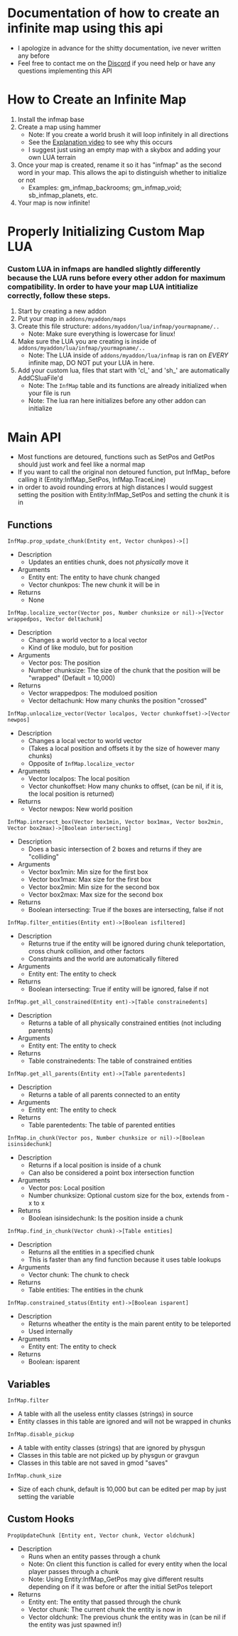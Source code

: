 # Documentation of how to create an infinite map using this api
* I apologize in advance for the shitty documentation, ive never written any before
* Feel free to contact me on the [Discord](https://discord.gg/cmQvg2AHgP) if you need help or have any questions implementing this API



# How to Create an Infinite Map
1. Install the infmap base
2. Create a map using hammer
	- Note: If you create a world brush it will loop infinitely in all directions
	- See the [Explanation video](https://youtu.be/NPsxeRELlNY) to see why this occurs
	- I suggest just using an empty map with a skybox and adding your own LUA terrain
3. Once your map is created, rename it so it has "infmap" as the second word in your map. This allows the api to distinguish whether to initialize or not
	- Examples: gm_infmap_backrooms; gm_infmap_void; sb_infmap_planets, etc.
4. Your map is now infinite!



# Properly Initializing Custom Map LUA
### Custom LUA in infmaps are handled slightly differently because the LUA runs before every other addon for maximum compatibility. In order to have your map LUA intitialize correctly, follow these steps.
1. Start by creating a new addon
2. Put your map in `addons/myaddon/maps`
3. Create this file structure: `addons/myaddon/lua/infmap/yourmapname/..`
	- Note: Make sure everything is lowercase for linux!
4. Make sure the LUA you are creating is inside of `addons/myaddon/lua/infmap/yourmapname/..` 
	- Note: The LUA inside of `addons/myaddon/lua/infmap` is ran on *EVERY* infinite map, DO NOT put your LUA in here.
5. Add your custom lua, files that start with 'cl_' and 'sh_' are automatically AddCSluaFile'd
	- Note: The `InfMap` table and its functions are already initialized when your file is run
	- Note: The lua ran here initializes before any other addon can initialize



# Main API
* Most functions are detoured, functions such as SetPos and GetPos should just work and feel like a normal map
* If you want to call the original non detoured function, put InfMap_ before calling it (Entity:InfMap_SetPos, InfMap.TraceLine)
* in order to avoid rounding errors at high distances I would suggest setting the position with Entity:InfMap_SetPos and setting the chunk it is in


## Functions
`InfMap.prop_update_chunk(Entity ent, Vector chunkpos)->[]`
* Description
	- Updates an entities chunk, does not *physically* move it
* Arguments
	- Entity ent: The entity to have chunk changed
	- Vector chunkpos: The new chunk it will be in
* Returns
	- None


`InfMap.localize_vector(Vector pos, Number chunksize or nil)->[Vector wrappedpos, Vector deltachunk]`
* Description
	- Changes a world vector to a local vector
	- Kind of like modulo, but for position
* Arguments
	- Vector pos: The position
	- Number chunksize: The size of the chunk that the position will be "wrapped" (Default = 10,000)
* Returns
	- Vector wrappedpos: The moduloed position
	- Vector deltachunk: How many chunks the position "crossed"


`InfMap.unlocalize_vector(Vector localpos, Vector chunkoffset)->[Vector newpos]`
* Description
	- Changes a local vector to world vector
	- (Takes a local position and offsets it by the size of however many chunks)
	- Opposite of `InfMap.localize_vector`
* Arguments
	- Vector localpos: The local position
	- Vector chunkoffset: How many chunks to offset, (can be nil, if it is, the local position is returned)
* Returns
	- Vector newpos: New world position


`InfMap.intersect_box(Vector box1min, Vector box1max, Vector box2min, Vector box2max)->[Boolean intersecting]`
* Description
	- Does a basic intersection of 2 boxes and returns if they are "colliding"
* Arguments
	- Vector box1min: Min size for the first box
	- Vector box1max: Max size for the first box
	- Vector box2min: Min size for the second box
	- Vector box2max: Max size for the second box
* Returns
	- Boolean intersecting: True if the boxes are intersecting, false if not


`InfMap.filter_entities(Entity ent)->[Boolean isfiltered]`
* Description
	- Returns true if the entity will be ignored during chunk teleportation, cross chunk collision, and other factors
	- Constraints and the world are automatically filtered
* Arguments
	- Entity ent: The entity to check
* Returns
	- Boolean intersecting: True if entity will be ignored, false if not


`InfMap.get_all_constrained(Entity ent)->[Table constrainedents]`
* Description
	- Returns a table of all physically constrained entities (not including parents)
* Arguments
	- Entity ent: The entity to check
* Returns
	- Table constrainedents: The table of constrained entities


`InfMap.get_all_parents(Entity ent)->[Table parentedents]`
* Description
	- Returns a table of all parents connected to an entity
* Arguments
	- Entity ent: The entity to check
* Returns
	- Table parentedents: The table of parented entities


`InfMap.in_chunk(Vector pos, Number chunksize or nil)->[Boolean isinsidechunk]`
* Description
	- Returns if a local position is inside of a chunk
	- Can also be considered a point box intersection function
* Arguments
	- Vector pos: Local position
	- Number chunksize: Optional custom size for the box, extends from -x to x
* Returns
	- Boolean isinsidechunk: Is the position inside a chunk


`InfMap.find_in_chunk(Vector chunk)->[Table entities]`
* Description
	- Returns all the entities in a specified chunk
	- This is faster than any find function because it uses table lookups
* Arguments
	- Vector chunk: The chunk to check
* Returns
	- Table entities: The entities in the chunk


`InfMap.constrained_status(Entity ent)->[Boolean isparent]`
* Description
	- Returns wheather the entity is the main parent entity to be teleported
	- Used internally
* Arguments
	- Entity ent: The entity to check
* Returns
	- Boolean: isparent



## Variables
`InfMap.filter`
* A table with all the useless entity classes (strings) in source
* Entity classes in this table are ignored and will not be wrapped in chunks


`InfMap.disable_pickup`
* A table with entity classes (strings) that are ignored by physgun
* Classes in this table are not picked up by physgun or gravgun
* Classes in this table are not saved in gmod "saves"


`InfMap.chunk_size`
* Size of each chunk, default is 10,000 but can be edited per map by just setting the variable



## Custom Hooks
`PropUpdateChunk [Entity ent, Vector chunk, Vector oldchunk]`
* Description
	- Runs when an entity passes through a chunk
	- Note: On client this function is called for every entity when the local player passes through a chunk
	- Note: Using Entity:InfMap_GetPos may give different results depending on if it was before or after the initial SetPos teleport
* Returns
	- Entity ent: The entity that passed through the chunk
	- Vector chunk: The current chunk the entity is now in
	- Vector oldchunk: The previous chunk the entity was in (can be nil if the entity was just spawned in!)